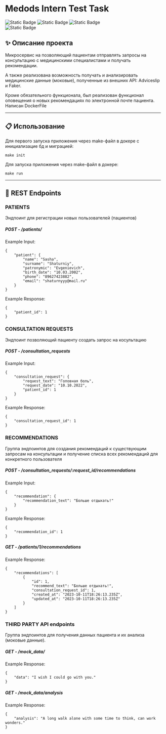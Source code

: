 # Medods Intern Test Task

![Static Badge](https://img.shields.io/badge/ruby-v3.0.2-brown)
![Static Badge](https://img.shields.io/badge/rails-v7.1.0-orange)
![Static Badge](https://img.shields.io/badge/pg-v1.5.4-green)   
![Static Badge](https://img.shields.io/badge/puma-v5.0-blue)

## :sparkles: Описание проекта
Микросервис на позволяющий пациентам отправлять запросы на консультацию с медицинскими специалистами и получать рекомендации. 

А также реализована возможность получать и анализировать медицинские данные (моковые), полученные из внешних API: Аdviceslip и Faker.

Кроме обязательного функционала, был реализован функционал оповещения о новых рекомендациях по электронной почте пациента. Написан DockerFile
___

## :clipboard: Использование
Для первого запуска приложения через make-файл в докере с инициализацие бд и миграцией:
```
make init
```
Для запуска приложения через make-файл в докере:
```
make run
```
___

## :pushpin: REST Endpoints

### PATIENTS
Эндпоинт для регистрации новых пользователей (пациентов)
##### POST - /patients/
Example Input:
```
{
    "patient": {
        "name": "Sasha",
        "surname": "Shaturniy",
        "patronymic": "Evgenievich", 
        "birth_date": "10.03.2002",
        "phone": "89627423882", 
        "email": "shaturnyyy@mail.ru"
    }
}
```
Example Response:
```
{
    "patient_id": 1
}
```

### CONSULTATION REQUESTS
Эндпоинт позволяющий пациенту создать запрос на косультацию

##### POST - /consultation_requests
Example Input:
```
{
    "consultation_request": {
        "request_text": "Головная боль",
        "request_date": "10.10.2022",
        "patient_id": 1
    }
}
```
Example Response:
```
{
    "consultation_request_id": 1
}
```

### RECOMMENDATIONS
Группа эндпоинтов для создания рекомендаций к существующим запросам на консультации и получение списка всех рекомендаций для конкретного пользователя
##### POST - /consultation_requests/:request_id/recommendations
Example Input:
```
{
    "recommendation": {
        "recommendation_text": "Больше отдыхать!"
    }
}
```
Example Response:
```
{
    "recommendation_id": 1
}
```
##### GET - /patients/1/recommendations
Example Response:
```
{
    "recommendations": [
        {
            "id": 1,
            "recommend_text": "Больше отдыхать!",
            "consultation_request_id": 1,
            "created_at": "2023-10-11T18:26:13.235Z",
            "updated_at": "2023-10-11T18:26:13.235Z"
        }
    ]
}
```
### THIRD PARTY API endpoints
Группа эндпоинтов для получения данных пациента и их анализа (моковые данные).
##### GET - /mock_data/
Example Response:
```
{
    "data": "I wish I could go with you."
}
```
##### GET - /mock_data/analysis
Example Response:
```
{
    "analysis": "A long walk alone with some time to think, can work wonders."
}
```
